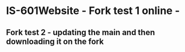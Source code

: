 # IS-601Website - Fork test 1 online - 
## Fork test 2 - updating the main and then downloading it on the fork
